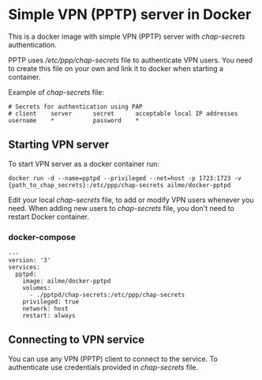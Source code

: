 # Simple VPN (PPTP) server in Docker

This is a docker image with simple VPN (PPTP) server with _chap-secrets_ authentication.

PPTP uses _/etc/ppp/chap-secrets_ file to authenticate VPN users.
You need to create this file on your own and link it to docker when starting a container.

Example of _chap-secrets_ file:

````
# Secrets for authentication using PAP
# client    server      secret      acceptable local IP addresses
username    *           password    *
````


## Starting VPN server

To start VPN server as a docker container run:

````
docker run -d --name=pptpd --privileged --net=host -p 1723:1723 -v {path_to_chap_secrets}:/etc/ppp/chap-secrets ailme/docker-pptpd
````

Edit your local _chap-secrets_ file, to add or modify VPN users whenever you need.
When adding new users to _chap-secrets_ file, you don't need to restart Docker container.

### docker-compose

````
---
version: '3'
services:
  pptpd:
    image: ailme/docker-pptpd
    volumes:
      - ./pptpd/chap-secrets:/etc/ppp/chap-secrets
    privileged: true
    network: host
    restart: always
````


## Connecting to VPN service
You can use any VPN (PPTP) client to connect to the service.
To authenticate use credentials provided in _chap-secrets_ file.

